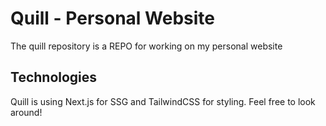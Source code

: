 # Quill - Personal Website
The quill repository is a REPO for working on my personal website
## Technologies
Quill is using Next.js for SSG and TailwindCSS for styling. Feel free to look around!